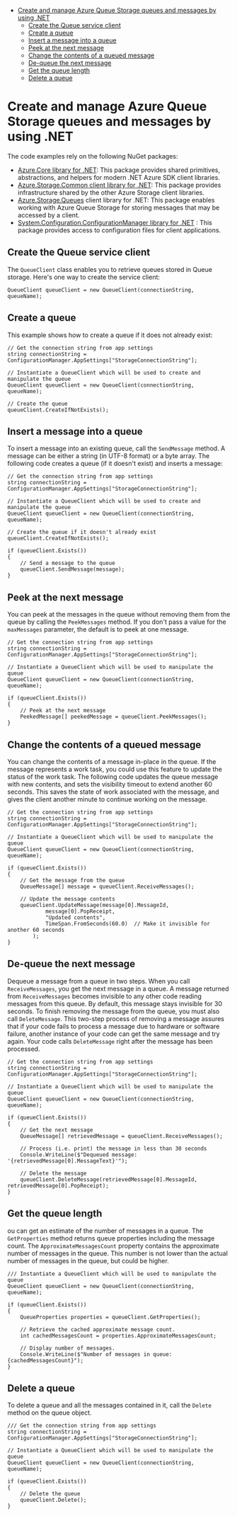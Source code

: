 - [Create and manage Azure Queue Storage queues and messages by using .NET](#create-and-manage-azure-queue-storage-queues-and-messages-by-using-net)
  - [Create the Queue service client](#create-the-queue-service-client)
  - [Create a queue](#create-a-queue)
  - [Insert a message into a queue](#insert-a-message-into-a-queue)
  - [Peek at the next message](#peek-at-the-next-message)
  - [Change the contents of a queued message](#change-the-contents-of-a-queued-message)
  - [De-queue the next message](#de-queue-the-next-message)
  - [Get the queue length](#get-the-queue-length)
  - [Delete a queue](#delete-a-queue)

# Create and manage Azure Queue Storage queues and messages by using .NET 
The code examples rely on the following NuGet packages:

- [Azure.Core library for .NET](https://www.nuget.org/packages/azure.core/): This package provides shared primitives, abstractions, and helpers for modern .NET Azure SDK client libraries.
- [Azure.Storage.Common client library for .NET](https://www.nuget.org/packages/azure.storage.common/): This package provides infrastructure shared by the other Azure Storage client libraries.
- [Azure.Storage.Queues](https://www.nuget.org/packages/azure.storage.queues/) client library for .NET: This package enables working with Azure Queue Storage for storing messages that may be accessed by a client.
- [System.Configuration.ConfigurationManager library for .NET](https://www.nuget.org/packages/system.configuration.configurationmanager/) : This package provides access to configuration files for client applications.

## Create the Queue service client
The `QueueClient` class enables you to retrieve queues stored in Queue storage. Here's one way to create the service client:
```
QueueClient queueClient = new QueueClient(connectionString, queueName);
```

## Create a queue
This example shows how to create a queue if it does not already exist:
```
// Get the connection string from app settings
string connectionString = ConfigurationManager.AppSettings["StorageConnectionString"];

// Instantiate a QueueClient which will be used to create and manipulate the queue
QueueClient queueClient = new QueueClient(connectionString, queueName);

// Create the queue
queueClient.CreateIfNotExists();
```
## Insert a message into a queue
To insert a message into an existing queue, call the `SendMessage` method. A message can be either a string (in UTF-8 format) or a byte array. The following code creates a queue (if it doesn't exist) and inserts a message:
```
// Get the connection string from app settings
string connectionString = ConfigurationManager.AppSettings["StorageConnectionString"];

// Instantiate a QueueClient which will be used to create and manipulate the queue
QueueClient queueClient = new QueueClient(connectionString, queueName);

// Create the queue if it doesn't already exist
queueClient.CreateIfNotExists();

if (queueClient.Exists())
{
    // Send a message to the queue
    queueClient.SendMessage(message);
}
```

## Peek at the next message
You can peek at the messages in the queue without removing them from the queue by calling the `PeekMessages` method. If you don't pass a value for the `maxMessages` parameter, the default is to peek at one message.

```
// Get the connection string from app settings
string connectionString = ConfigurationManager.AppSettings["StorageConnectionString"];

// Instantiate a QueueClient which will be used to manipulate the queue
QueueClient queueClient = new QueueClient(connectionString, queueName);

if (queueClient.Exists())
{ 
    // Peek at the next message
    PeekedMessage[] peekedMessage = queueClient.PeekMessages();
}
```

## Change the contents of a queued message
You can change the contents of a message in-place in the queue. If the message represents a work task, you could use this feature to update the status of the work task. The following code updates the queue message with new contents, and sets the visibility timeout to extend another 60 seconds. This saves the state of work associated with the message, and gives the client another minute to continue working on the message.

```
// Get the connection string from app settings
string connectionString = ConfigurationManager.AppSettings["StorageConnectionString"];

// Instantiate a QueueClient which will be used to manipulate the queue
QueueClient queueClient = new QueueClient(connectionString, queueName);

if (queueClient.Exists())
{
    // Get the message from the queue
    QueueMessage[] message = queueClient.ReceiveMessages();

    // Update the message contents
    queueClient.UpdateMessage(message[0].MessageId, 
            message[0].PopReceipt, 
            "Updated contents",
            TimeSpan.FromSeconds(60.0)  // Make it invisible for another 60 seconds
        );
}
```

## De-queue the next message
Dequeue a message from a queue in two steps. When you call `ReceiveMessages`, you get the next message in a queue. A message returned from `ReceiveMessages` becomes invisible to any other code reading messages from this queue. By default, this message stays invisible for 30 seconds. To finish removing the message from the queue, you must also call `DeleteMessage`. This two-step process of removing a message assures that if your code fails to process a message due to hardware or software failure, another instance of your code can get the same message and try again. Your code calls `DeleteMessage` right after the message has been processed.

```
// Get the connection string from app settings
string connectionString = ConfigurationManager.AppSettings["StorageConnectionString"];

// Instantiate a QueueClient which will be used to manipulate the queue
QueueClient queueClient = new QueueClient(connectionString, queueName);

if (queueClient.Exists())
{
    // Get the next message
    QueueMessage[] retrievedMessage = queueClient.ReceiveMessages();

    // Process (i.e. print) the message in less than 30 seconds
    Console.WriteLine($"Dequeued message: '{retrievedMessage[0].MessageText}'");

    // Delete the message
    queueClient.DeleteMessage(retrievedMessage[0].MessageId, retrievedMessage[0].PopReceipt);
}
```

## Get the queue length
ou can get an estimate of the number of messages in a queue. The `GetProperties` method returns queue properties including the message count. The `ApproximateMessagesCount` property contains the approximate number of messages in the queue. This number is not lower than the actual number of messages in the queue, but could be higher.
```
/// Instantiate a QueueClient which will be used to manipulate the queue
QueueClient queueClient = new QueueClient(connectionString, queueName);

if (queueClient.Exists())
{
    QueueProperties properties = queueClient.GetProperties();

    // Retrieve the cached approximate message count.
    int cachedMessagesCount = properties.ApproximateMessagesCount;

    // Display number of messages.
    Console.WriteLine($"Number of messages in queue: {cachedMessagesCount}");
}
```

## Delete a queue
To delete a queue and all the messages contained in it, call the `Delete` method on the queue object.

```
/// Get the connection string from app settings
string connectionString = ConfigurationManager.AppSettings["StorageConnectionString"];

// Instantiate a QueueClient which will be used to manipulate the queue
QueueClient queueClient = new QueueClient(connectionString, queueName);

if (queueClient.Exists())
{
    // Delete the queue
    queueClient.Delete();
}
```